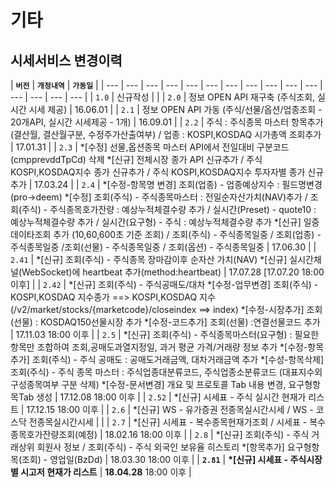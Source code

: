 # 기타

## 시세서비스 변경이력

| **`버전`** | **`개정내역`** | **`가동일`** |
| --- | --- | --- | --- | --- | --- | --- | --- | --- | --- | --- | --- | --- | --- | --- |
| `1.0` | 신규작성 |  |
| `2.0` | 정보 OPEN API 재구축 \(주식조회, 실시간 시세 제공\) | 16.06.01 |
| `2.1` | 정보 OPEN API 가동 \(주식/선물/옵션/업종조회 - 20개API, 실시간 시세제공 - 1개\) | 16.09.01 |
| `2.2` | 주식 : 주식종목 마스터 항목추가\(결산월, 결산월구분, 수정주가산출여부\) / 업종 : KOSPI,KOSDAQ 시가총액 조회추가 | 17.01.31 |
| `2.3` | \*\[수정\] 선물,옵션종목 마스터 API에서 전일대비 구분코드\(cmpprevddTpCd\) 삭제      \*\[신규\] 전체시장 종가 API 신규추가 / 주식 KOSPI,KOSDAQ지수 종가 신규추가 / 주식 KOSPI,KOSDAQ지수 투자자별 종가 신규추가 | 17.03.24 |
| `2.4` | \*\[수정-항목명 변경\] 조회\(업종\) - 업종예상지수 : 필드명변경\(pro-&gt;deem\)     \*\[수정\] 조회\(주식\) - 주식종목마스터 : 전일순자산가치\(NAV\)추가 / 조회\(주식\) - 주식종목호가잔량 : 예상누적체결수량 추가 / 실시간\(Preset\) - quote10 : 예상누적체결수량 추가 / 실시간\(요구형\) - 주식 : 예상누적체결수량 추가      \*\[신규\] 일중데이타조회 추가 \(10,60,600초 기준 조회\) / 조회\(주식\) - 주식종목일중 / 조회\(업종\) - 주식종목일중 /조회\(선물\) - 주식종목일중 / 조회\(옵션\) - 주식종목일중 | 17.06.30 |
| `2.41` | \*\[신규\] 조회\(주식\) - 주식종목 장마감이후 순자산 가치\(NAV\)     \*\[신규\] 실시간채널\(WebSocket\)에 heartbeat 추가\(method:heartbeat\) | 17.07.28 \[17.07.20 18:00 이후\] |
| `2.42` | \*\[신규\] 조회\(주식\) - 주식공매도/대차      \*\[수정-업무변경\] 조회\(주식\) -KOSPI,KOSDAQ 지수종가 ==&gt; KOSPI,KOSDAQ 지수 \(/v2/market/stocks/{marketcode}/closeindex ==&gt; index\)    \*\[수정-시장추가\] 조회\(선물\) : KOSDAQ150선물시장 추가  \*\[수정-코드추가\] 조회\(선물\) :연결선물코드 추가 | 17.11.03 18:00 이후 |
| `2.5` | \*\[신규\] 조회\(주식\) - 주식종목마스터\(요구형\) : 필요한 항목만 조합하여 조회,공매도과열지정일, 과거 평균 가격/거래량 정보 추가     \*\[수정-항목추가\] 조회\(주식\) - 주식 공매도 : 공매도거래금액, 대차거래금액 추가     \*\[수성-항목삭제\] 조회\(주식\) - 주식 종목 마스터 : 주식업종대분류코드, 주식업종소분류코드 \(대표지수외 구성종목여부 구분 삭제\)     \*\[수정-문서변경\] 개요 및 프로토콜 Tab 내용 변경, 요구형항목Tab 생성 | 17.12.08 18:00 이후 |
| `2.52` | \*\[신규\] 시세표 - 주식 실시간 현재가 리스트 | 17.12.15 18:00 이후 |
| `2.6` | \*\[신규\] WS - 유가증권 전종목실시간시세 / WS - 코스닥 전종목실시간시세 |  |
| `2.7` | \*\[신규\] 시세표 - 복수종목현재가조회 / 시세표 - 복수종목호가잔량조회\(예정\) | 18.02.16 18:00 이후 |
| `2.8` | \*\[신규\] 조회\(주식\) - 주식 거래상위 회원사 정보 / 조회\(주식\) - 주식 외국인 보유율 히스토리      \*\[항목추가\] 요구형항목\(조회\) - 영업일\(BzDd\) | 18.03.30 18:00 이후 |
| **`2.81`** | **\*\[신규\] 시세표 - 주식시장별 시고저 현재가 리스트** | **18.04.28** 18:00 이후 |



